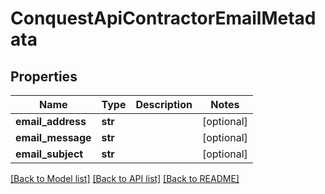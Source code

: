 # ConquestApiContractorEmailMetadata

## Properties
Name | Type | Description | Notes
------------ | ------------- | ------------- | -------------
**email_address** | **str** |  | [optional] 
**email_message** | **str** |  | [optional] 
**email_subject** | **str** |  | [optional] 

[[Back to Model list]](../README.md#documentation-for-models) [[Back to API list]](../README.md#documentation-for-api-endpoints) [[Back to README]](../README.md)


